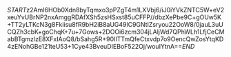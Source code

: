 $START$z2AmI6HOb0Xdn8byTqmxo3pPZgT4m1LXVbj6/iJ0iYVkZNTC5W+eV2xeuYvUBrNP2nxAmggRDAfXSh5zsHSxst85uCFFP//dbzXePbe9C+gOUw5K+TT2yLTKcN3g8Fkiisu8fR9bH2iB8aUG49lC9GNtIZsryou22OoW8/0jauL3uUCQZh3cbK+goChqK+7u+7Gows+2DOOi6zcm304jLAljWd7QPhWLh1LfjCeCMabBTgmzlzE8XFxIAoQ8/bSahg5R+90IITTmQfeCtxvdp7o9OencQwZosYtqKD4zENohGBe121teU53+1Cye43BveuDIEBoF522Oj/wouIYtnA==$END$